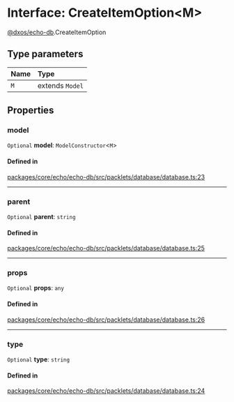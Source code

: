 # Interface: CreateItemOption<M\>

[@dxos/echo-db](../modules/dxos_echo_db.md).CreateItemOption

## Type parameters

| Name | Type |
| :------ | :------ |
| `M` | extends `Model` |

## Properties

### model

 `Optional` **model**: `ModelConstructor`<`M`\>

#### Defined in

[packages/core/echo/echo-db/src/packlets/database/database.ts:23](https://github.com/dxos/dxos/blob/main/packages/core/echo/echo-db/src/packlets/database/database.ts#L23)

___

### parent

 `Optional` **parent**: `string`

#### Defined in

[packages/core/echo/echo-db/src/packlets/database/database.ts:25](https://github.com/dxos/dxos/blob/main/packages/core/echo/echo-db/src/packlets/database/database.ts#L25)

___

### props

 `Optional` **props**: `any`

#### Defined in

[packages/core/echo/echo-db/src/packlets/database/database.ts:26](https://github.com/dxos/dxos/blob/main/packages/core/echo/echo-db/src/packlets/database/database.ts#L26)

___

### type

 `Optional` **type**: `string`

#### Defined in

[packages/core/echo/echo-db/src/packlets/database/database.ts:24](https://github.com/dxos/dxos/blob/main/packages/core/echo/echo-db/src/packlets/database/database.ts#L24)

